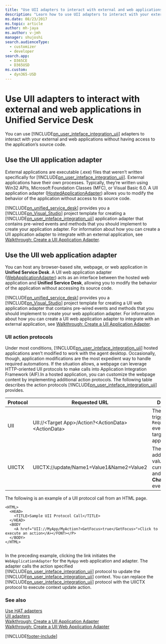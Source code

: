 ```yaml
---
title: "Use UII adapters to interact with external and web applications in Unified Service Desk | MicrosoftDocs"
description: "Learn how to use UII adapters to interact with your external and web applications without having access to the application’s source code in Unified Service Desk."
ms.date: 08/23/2017
ms.topic: article
author: mh-jaya
ms.author: v-jmh
manager: shujoshi
search.audienceType: 
  - customizer
  - developer
search.app: 
  - D365CE
  - D365USD
ms.custom: 
  - dyn365-USD
---
```

# Use UII adapters to interact with external and web applications in Unified Service Desk
You can use [!INCLUDE[pn_user_inteface_integration_uii](../includes/pn-user-interface-integration-uii.md)] adapters to interact with your external and web applications without having access to the application’s source code.  
  
<a name="AppAdapter"></a>   
## Use the UII application adapter  
 External applications are executable (.exe) files that weren’t written specifically for [!INCLUDE[pn_user_inteface_integration_uii](../includes/pn-user-interface-integration-uii.md)]. External applications have their own processes. Typically, they’re written using Win32 APIs, Microsoft Foundation Classes (MFC), or Visual Basic 6.0. A UII application adapter ([HostedApplicationAdapter](/dotnet/api/microsoft.uii.csr.hostedapplicationadapter)) allows you to modify the behavior of the application without access to its source code.  
  
 [!INCLUDE[pn_unified_service_desk](../includes/pn-unified-service-desk.md)] provides you a [!INCLUDE[pn_Visual_Studio](../includes/pn-visual-studio.md)] project template for creating a [!INCLUDE[pn_user_inteface_integration_uii](../includes/pn-user-interface-integration-uii.md)] application adapter that contains pre-wired events and methods that you should implement to create your application adapter. For information about how you can create a UII application adapter to integrate with an external application, see [Walkthrough: Create a UII Application Adapter](../unified-service-desk/walkthrough-create-uii-application-adapter.md).  
  
<a name="WebAppAdapter"></a>   
## Use the UII web application adapter  
 You can host any browser-based site, webpage, or web application in **Unified Service Desk**. A UII web application adapter ([WebApplicationAdapter](/dotnet/api/microsoft.uii.csr.webapplicationadapter)) acts as an interface between the hosted web application and **Unified Service Desk**, allowing you to modify the behavior of the application without accessing its source code.  
  
 [!INCLUDE[pn_unified_service_desk](../includes/pn-unified-service-desk.md)] provides you a [!INCLUDE[pn_Visual_Studio](../includes/pn-visual-studio.md)] project template for creating a UII web application adapter that contains pre-wired events and methods that you should implement to create your web application adapter. For information about how you can create a UII web application adapter to integrate with an external application, see [Walkthrough: Create a UII Application Adapter](../unified-service-desk/walkthrough-create-uii-application-adapter.md).  
  
### UII action protocols  
 Under most conditions, [!INCLUDE[pn_user_inteface_integration_uii](../includes/pn-user-interface-integration-uii.md)] hosted applications aren’t modified to work with the agent desktop. Occasionally, though, application modifications are the most expedient way to handle required automations. If the situation allows, a webpage can leverage HTTP-oriented UII protocols to make calls into Application Integration Framework (AIF).In a hosted application, you can customize the webpage content by implementing additional action protocols. The following table describes the action protocols [!INCLUDE[pn_user_inteface_integration_uii](../includes/pn-user-interface-integration-uii.md)] provides.  
  
|Protocol|Requested URL|Description|  
|--------------|-------------------|-----------------|  
|UII|UII://\<Target App>/Action?\<ActionData>\<ActionData>|The protocol triggers a `RequestAction` event to the target web application.|  
|UIICTX|UIICTX://update/Name1=Value1&Name2=Value2|The protocol adds a name-value pair to the current context and triggers a **ChangeContext** event.|  
  
 The following is an example of a UII protocol call from an HTML page.  
  
```  
<HTML>  
  <HEAD>  
    <TITLE>Sample UII Protocol Call</TITLE>  
  </HEAD>  
  <BODY  
    <A href="UII://MyApp/MyAction?<GetFocus>true</GetFocus>">Click to execute an action</A></FONT></P>  
  </BODY>  
</HTML>  
  
```  
  
 In the preceding example, clicking the link initiates the `WebApplicationAdapter` for the `MyApp` web application and adapter. The adapter calls the action specified [!INCLUDE[pn_user_inteface_integration_uii](../includes/pn-user-interface-integration-uii.md)] protocol to update the [!INCLUDE[pn_user_inteface_integration_uii](../includes/pn-user-interface-integration-uii.md)] context. You can replace the [!INCLUDE[pn_user_inteface_integration_uii](../includes/pn-user-interface-integration-uii.md)] protocol with the UIICTX protocol to execute context update action.  
  
### See also  
 [Use HAT adapters](../unified-service-desk/use-uii-automation-adapter-interact-external-web-applications.md)   
 [UII adapters](../unified-service-desk/uii-adapters.md)   
 [Walkthrough: Create a UII Application Adapter](../unified-service-desk/walkthrough-create-uii-application-adapter.md)   
 [Walkthrough: Create a UII Web Application Adapter](../unified-service-desk/walkthrough-create-uii-web-application-adapter.md)


[!INCLUDE[footer-include](../includes/footer-banner.md)]
